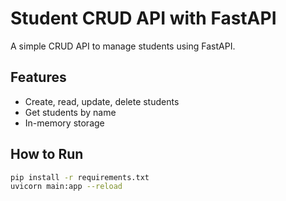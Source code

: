 # Student CRUD API with FastAPI

A simple CRUD API to manage students using FastAPI.

## Features
- Create, read, update, delete students
- Get students by name
- In-memory storage

## How to Run
```bash
pip install -r requirements.txt
uvicorn main:app --reload
